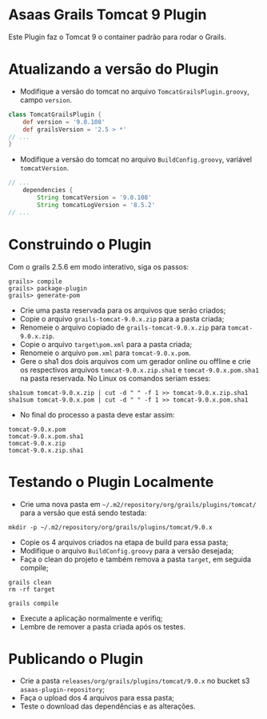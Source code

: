 Asaas Grails Tomcat 9 Plugin
======================

Este Plugin faz o Tomcat 9 o container padrão para rodar o Grails.

Atualizando a versão do Plugin
======================
* Modifique a versão do tomcat no arquivo `TomcatGrailsPlugin.groovy`, campo `version`.

```groovy
class TomcatGrailsPlugin {
    def version = '9.0.108'
    def grailsVersion = '2.5 > *'
// ...
}
```

* Modifique a versão do tomcat no arquivo `BuildConfig.groovy`, variável `tomcatVersion`.

```groovy
// ...
    dependencies {
        String tomcatVersion = '9.0.108'
        String tomcatLogVersion = '8.5.2'
// ...
```

Construindo o Plugin
======================
Com o grails 2.5.6 em modo interativo, siga os passos:
```shell
grails> compile
grails> package-plugin
grails> generate-pom
```

* Crie uma pasta reservada para os arquivos que serão criados;
* Copie o arquivo `grails-tomcat-9.0.x.zip` para a pasta criada;
* Renomeie o arquivo copiado de `grails-tomcat-9.0.x.zip` para `tomcat-9.0.x.zip`.
* Copie o arquivo `target\pom.xml` para a pasta criada;
* Renomeie o arquivo `pom.xml` para `tomcat-9.0.x.pom`.
* Gere o sha1 dos dois arquivos com um gerador online ou offline e crie os respectivos arquivos `tomcat-9.0.x.zip.sha1` e `tomcat-9.0.x.pom.sha1` na pasta reservada. No Linux os comandos seriam esses:

```
sha1sum tomcat-9.0.x.zip | cut -d " " -f 1 >> tomcat-9.0.x.zip.sha1
sha1sum tomcat-9.0.x.pom | cut -d " " -f 1 >> tomcat-9.0.x.pom.sha1
```

* No final do processo a pasta deve estar assim:
```
tomcat-9.0.x.pom
tomcat-9.0.x.pom.sha1
tomcat-9.0.x.zip
tomcat-9.0.x.zip.sha1
```

Testando o Plugin Localmente
======================

* Crie uma nova pasta em `~/.m2/repository/org/grails/plugins/tomcat/` para a versão que está sendo testada:
```shell
mkdir -p ~/.m2/repository/org/grails/plugins/tomcat/9.0.x
```
* Copie os 4 arquivos criados na etapa de build para essa pasta;
* Modifique o arquivo `BuildConfig.groovy` para a versão desejada;
* Faça o clean do projeto e também remova a pasta `target`, em seguida compile;
```shell
grails clean
rm -rf target

grails compile
```
* Execute a aplicação normalmente e verifiq;
* Lembre de remover a pasta criada após os testes.

Publicando o Plugin
======================

* Crie a pasta `releases/org/grails/plugins/tomcat/9.0.x` no bucket s3 `asaas-plugin-repository`;
* Faça o upload dos 4 arquivos para essa pasta;
* Teste o download das dependências e as alterações.

